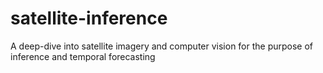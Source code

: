 # satellite-inference
A deep-dive into satellite imagery and computer vision for the purpose of inference and temporal forecasting
